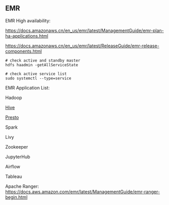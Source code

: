 ## EMR

EMR High availability:

https://docs.amazonaws.cn/en_us/emr/latest/ManagementGuide/emr-plan-ha-applications.html

https://docs.amazonaws.cn/en_us/emr/latest/ReleaseGuide/emr-release-components.html

```
# check active and standby master
hdfs haadmin -getAllServiceState

# check active service list
sudo systemctl --type=service
```

EMR Application List:

Hadoop

[Hive](Hive.md)

[Presto](Presto.md)

Spark

Livy

Zookeeper

JupyterHub

Airflow

Tableau

Apache Ranger:
https://docs.aws.amazon.com/emr/latest/ManagementGuide/emr-ranger-begin.html
